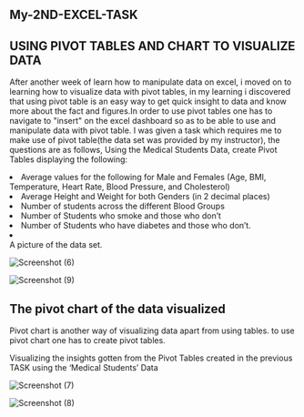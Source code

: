 ## My-2ND-EXCEL-TASK
## USING PIVOT TABLES AND CHART TO VISUALIZE DATA


After another week of learn how to manipulate data on excel, i moved on to learning how to visualize data with pivot tables, in my learning i discovered that using pivot table is an easy way to get quick insight to data and know more about the fact and figures.In order to use pivot tables one has to navigate to "insert" on the excel dashboard so as to be able to use and manipulate data with pivot table.
I was given a task which requires me to make use of pivot table(the data set was provided by my instructor), the questions are as follows,
Using the Medical Students Data, create Pivot Tables displaying the following:
<li>Average values for the following for Male and Females (Age, BMI, Temperature, Heart Rate, Blood Pressure, and Cholesterol)
<li>Average Height and Weight for both Genders (in 2 decimal places)
<li>Number of students across the different Blood Groups
<li>Number of Students who smoke and those who don’t
<li>Number of Students who have diabetes and those who don’t.<LI></LI>
 A picture of the data set.
  
![Screenshot (6)](https://github.com/Ayokunle9x/My-2ND-EXCEL-TASK/assets/102289870/2b530c27-bc7f-41f5-b7e3-e94aa50e00e3)

![Screenshot (9)](https://github.com/Ayokunle9x/My-2ND-EXCEL-TASK/assets/102289870/042ab20a-2a3e-4f63-8080-70b947012259)

 

## The pivot chart of the data visualized
Pivot chart is another way of visualizing data apart from using tables. to use pivot chart one has to create pivot tables.

Visualizing the insights gotten from the Pivot Tables created in the previous TASK using the ‘Medical Students’ Data

![Screenshot (7)](https://github.com/Ayokunle9x/My-2ND-EXCEL-TASK/assets/102289870/2006a7ed-1829-4e88-a00e-cd0a9e108999)

![Screenshot (8)](https://github.com/Ayokunle9x/My-2ND-EXCEL-TASK/assets/102289870/9f271593-c314-4dab-aee2-3d08ae43e583)










 

